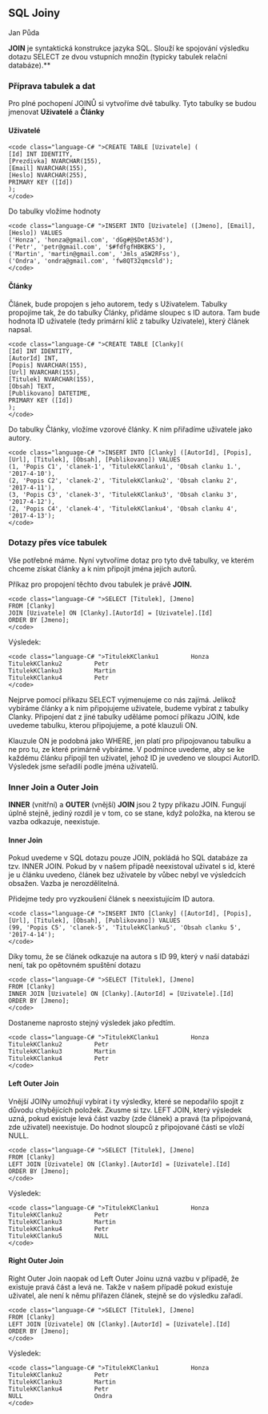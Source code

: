 ## SQL Joiny

Jan Půda

 **JOIN** je syntaktická konstrukce jazyka SQL. Slouží ke spojování výsledku dotazu SELECT ze dvou vstupních množin (typicky tabulek relační databáze).**

### Příprava tabulek a dat

Pro plné pochopení JOINŮ si vytvoříme dvě tabulky. Tyto tabulky se budou jmenovat **Uživatelé** a **Články**

#### Uživatelé

    <code class="language-C# ">CREATE TABLE [Uzivatele] (
    [Id] INT IDENTITY,
    [Prezdivka] NVARCHAR(155),
    [Email] NVARCHAR(155),
    [Heslo] NVARCHAR(255),
    PRIMARY KEY ([Id])
    );
    </code>

Do tabulky vložíme hodnoty

    <code class="language-C# ">INSERT INTO [Uzivatele] ([Jmeno], [Email], [Heslo]) VALUES
    ('Honza', 'honza@gmail.com', 'dGg#@$DetA53d'),
    ('Petr', 'petr@gmail.com', '$#fdfgfHBKBKS'),
    ('Martin', 'martin@gmail.com', 'Jmls_aSW2RFss'),
    ('Ondra', 'ondra@gmail.com', 'fw8QT32qmcsld');
    </code>

#### Články

Článek, bude propojen s jeho autorem, tedy s Uživatelem. Tabulky propojíme tak, že do tabulky Články, přidáme sloupec s ID autora. Tam bude hodnota ID uživatele (tedy primární klíč z tabulky Uzivatele), který článek napsal.

    <code class="language-C# ">CREATE TABLE [Clanky](
    [Id] INT IDENTITY,
    [AutorId] INT,
    [Popis] NVARCHAR(155),
    [Url] NVARCHAR(155),
    [Titulek] NVARCHAR(155),
    [Obsah] TEXT,
    [Publikovano] DATETIME,
    PRIMARY KEY ([Id])
    );
    </code>

Do tabulky Články, vložíme vzorové články. K nim přiřadíme uživatele jako autory.

    <code class="language-C# ">INSERT INTO [Clanky] ([AutorId], [Popis], [Url], [Titulek], [Obsah], [Publikovano]) VALUES
    (1, 'Popis C1', 'clanek-1', 'TitulekKClanku1', 'Obsah clanku 1.', '2017-4-10'),
    (2, 'Popis C2', 'clanek-2', 'TitulekKClanku2', 'Obsah clanku 2', '2017-4-11'),
    (3, 'Popis C3', 'clanek-3', 'TitulekKClanku3', 'Obsah clanku 3', '2017-4-12'),
    (2, 'Popis C4', 'clanek-4', 'TitulekKClanku4', 'Obsah clanku 4', '2017-4-13');
    </code>

### Dotazy přes více tabulek

Vše potřebné máme. Nyní vytvoříme dotaz pro tyto dvě tabulky, ve kterém chceme získat články a k nim připojit jména jejich autorů.

Příkaz pro propojení těchto dvou tabulek je právě **JOIN.**

    <code class="language-C# ">SELECT [Titulek], [Jmeno]
    FROM [Clanky]
    JOIN [Uzivatele] ON [Clanky].[AutorId] = [Uzivatele].[Id]
    ORDER BY [Jmeno];
    </code>

Výsledek:

    <code class="language-C# ">TitulekKClanku1         Honza
    TitulekKClanku2         Petr
    TitulekKClanku3         Martin
    TitulekKClanku4         Petr
    </code>

Nejprve pomocí příkazu SELECT vyjmenujeme co nás zajímá. Jelikož vybíráme články a k nim připojujeme uživatele, budeme vybírat z tabulky Clanky. Připojení dat z jiné tabulky uděláme pomocí příkazu JOIN, kde uvedeme tabulku, kterou připojujeme, a poté klauzuli ON.

Klauzule ON je podobná jako WHERE, jen platí pro připojovanou tabulku a ne pro tu, ze které primárně vybíráme. V podmínce uvedeme, aby se ke každému článku připojil ten uživatel, jehož ID je uvedeno ve sloupci AutorID. Výsledek jsme seřadili podle jména uživatelů.

### Inner Join a Outer Join

**INNER** (vnitřní) a **OUTER** (vnější) **JOIN** jsou 2 typy příkazu JOIN. Fungují úplně stejně, jediný rozdíl je v tom, co se stane, když položka, na kterou se vazba odkazuje, neexistuje.

#### Inner Join

Pokud uvedeme v SQL dotazu pouze JOIN, pokládá ho SQL databáze za tzv. INNER JOIN. Pokud by v našem případě neexistoval uživatel s id, které je u článku uvedeno, článek bez uživatele by vůbec nebyl ve výsledcích obsažen. Vazba je nerozdělitelná.

Přidejme tedy pro vyzkoušení článek s neexistujícím ID autora.

    <code class="language-C# ">INSERT INTO [Clanky] ([AutorId], [Popis], [Url], [Titulek], [Obsah], [Publikovano]) VALUES
    (99, 'Popis C5', 'clanek-5', 'TitulekKClanku5', 'Obsah clanku 5', '2017-4-14');
    </code>

Díky tomu, že se článek odkazuje na autora s ID 99, který v naší databázi není, tak po opětovném spuštění dotazu

    <code class="language-C# ">SELECT [Titulek], [Jmeno]
    FROM [Clanky]
    INNER JOIN [Uzivatele] ON [Clanky].[AutorId] = [Uzivatele].[Id]
    ORDER BY [Jmeno];
    </code>

Dostaneme naprosto stejný výsledek jako předtím.

    <code class="language-C# ">TitulekKClanku1         Honza
    TitulekKClanku2         Petr
    TitulekKClanku3         Martin
    TitulekKClanku4         Petr
    </code>

#### Left Outer Join

Vnější JOINy umožňují vybírat i ty výsledky, které se nepodařilo spojit z důvodu chybějících položek. Zkusme si tzv. LEFT JOIN, který výsledek uzná, pokud existuje levá část vazby (zde článek) a pravá (ta připojovaná, zde uživatel) neexistuje. Do hodnot sloupců z připojované části se vloží NULL.

    <code class="language-C# ">SELECT [Titulek], [Jmeno]
    FROM [Clanky]
    LEFT JOIN [Uzivatele] ON [Clanky].[AutorId] = [Uzivatele].[Id]
    ORDER BY [Jmeno];
    </code>

Výsledek:

    <code class="language-C# ">TitulekKClanku1         Honza
    TitulekKClanku2         Petr
    TitulekKClanku3         Martin
    TitulekKClanku4         Petr
    TitulekKClanku5         NULL
    </code>

#### Right Outer Join

Right Outer Join naopak od Left Outer Joinu uzná vazbu v případě, že existuje pravá část a levá ne. Takže v našem případě pokud existuje uživatel, ale není k němu přiřazen článek, stejně se do výsledku zařadí.

    <code class="language-C# ">SELECT [Titulek], [Jmeno]
    FROM [Clanky]
    LEFT JOIN [Uzivatele] ON [Clanky].[AutorId] = [Uzivatele].[Id]
    ORDER BY [Jmeno];
    </code>

Výsledek:

    <code class="language-C# ">TitulekKClanku1         Honza
    TitulekKClanku2         Petr
    TitulekKClanku3         Martin
    TitulekKClanku4         Petr
    NULL                    Ondra
    </code>
